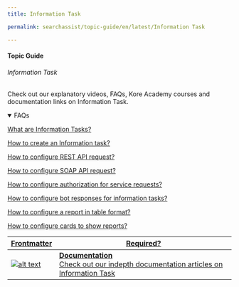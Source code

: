 ```yaml
---
title: Information Task

permalink: searchassist/topic-guide/en/latest/Information Task

---
```

#### Topic Guide
###### Information Task

  Check out our explanatory videos, FAQs, Kore Academy courses and documentation links on Information Task.

<details open>
  <summary>FAQs
  </summary>

  <a class="doc-link" target="_blank" href="https://developer.kore.ai/docs/bots/bot-builder-tool/action-info-task/create-a-report-task/">
 
  What are Information Tasks?

</a>

<a class="doc-link" target="_blank" href="https://developer.kore.ai/docs/bots/bot-builder-tool/action-info-task/create-a-report-task/#Step_1_General_Tab_Settings">
 
  How to create an Information task?

</a>


<a class="doc-link" target="_blank" href="https://developer.kore.ai/docs/bots/bot-builder-tool/action-info-task/create-a-report-task/#apirequest-rest">
 
  How to configure REST API request?

</a>


<a class="doc-link" target="_blank" href="https://developer.kore.ai/docs/bots/bot-builder-tool/action-info-task/create-a-report-task/#apirequest-soap">

  How to configure SOAP API request?

</a>

<a class="doc-link" target="_blank" href="https://developer.kore.ai/docs/bots/bot-builder-tool/action-info-task/create-a-report-task/#Step_2_Authentication_Settings">

  How to configure authorization for service requests?

</a>

<a class="doc-link" target="_blank" href="https://developer.kore.ai/docs/bots/bot-builder-tool/action-info-task/create-a-report-task/#Step_4_Defining_the_Bot_Response">

  How to configure bot responses for information tasks?

</a>

  <a class="doc-link" target="_blank" href="https://developer.kore.ai/docs/bots/bot-builder-tool/dialog-task/defining-a-table-report/">

  How to configure a report in table format?

</a>
  <a class="doc-link" target="_blank" href="https://developer.kore.ai/docs/bots/bot-builder-tool/dialog-task/defining-a-card-layout-report/">

  How to configure cards to show reports?

</a>

</details>



<a class="doc-link" target="_blank" href="https://developer.kore.ai/docs/bots/bot-builder-tool/action-info-task/create-a-report-task/">
 

| Frontmatter | Required? |
|-------------|-------------|
| ![alt text](images/docIcon.svg "Title") | **Documentation**  <br /> Check out our indepth documentation articles on Information Task | 


</a>
